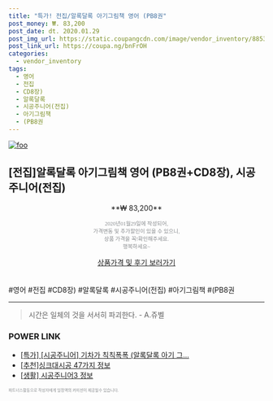 ```yaml
--- 
title: "특가! 전집/알록달록 아기그림책 영어 (PB8권" 
post_money: ₩. 83,200 
post_date: dt. 2020.01.29 
post_img_url: https://static.coupangcdn.com/image/vendor_inventory/8853/7bfdce259cd00654290f83a6ec10e8c5898f49092c7a3a22e35d79260952.png 
post_link_url: https://coupa.ng/bnFrOH 
categories: 
  - vendor_inventory 
tags: 
  - 영어 
  - 전집 
  - CD8장) 
  - 알록달록 
  - 시공주니어(전집) 
  - 아기그림책 
  - (PB8권 
--- 
```

[![foo](https://static.coupangcdn.com/image/vendor_inventory/8853/7bfdce259cd00654290f83a6ec10e8c5898f49092c7a3a22e35d79260952.png)](https://coupa.ng/bnFrOH) 

## [전집]알록달록 아기그림책 영어 (PB8권+CD8장), 시공주니어(전집) 
<p style="text-align: center;">**₩ 83,200**</p> 
<p style="text-align: center;"><span style="color: #898c8f; font-family: Georgia,Times,serif; font-size: 0.75em;">2020년01월29일에 작성되어, <br>가격변동 및 추가할인이 있을 수 있으니,<br> 상품 가격을 꼭!확인해주세요.<br>행복하세요~</span> 
</p>	 
<div markdown="0" style="text-align: center;"><a href="https://coupa.ng/bnFrOH" class="btn btn--success">상품가격 및 후기 보러가기</a></div> 
<br><br> 
  #영어 #전집 #CD8장) #알록달록 #시공주니어(전집) #아기그림책 #(PB8권 
<hr> 

> 시간은 일체의 것을 서서히 파괴한다. - A.쥬벨 


### POWER LINK

* <a href="https://blog.naver.com/santokki14/221789493537" target="_blank">[특가] [시공주니어] 기차가 칙칙폭폭 (알록달록 아기 그...</a>
* <a href="https://blog.naver.com/fasyy4321/221786150564" target="_blank">[추천]싱크대시공 47가지 정보</a>
* <a href="https://blog.naver.com/sakai111/221763402603" target="_blank"> [생활] 시공주니어3 정보 </a>

<span style="color: #898c8f; font-family: Georgia,Times,serif; font-size: 0.55em;">파트너스활동으로 작성자에게 일정액의 커미션이 제공될수 있습니다.</span> 
